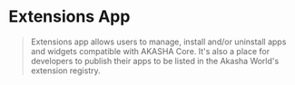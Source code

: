 # Extensions App

> Extensions app allows users to manage, install and/or uninstall apps and widgets compatible with AKASHA Core. It's also a place for developers to publish their apps to be listed in the Akasha World's extension registry.
